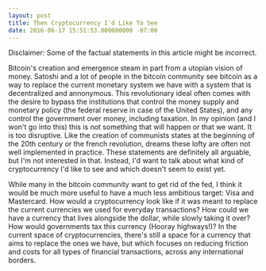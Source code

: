 ```yaml
---
layout: post
title: Then Cryptocurrency I'd Like To See
date: 2016-06-17 15:51:53.000000000 -07:00
---
```

Disclaimer: Some of the factual statements in this article might be incorrect.

Bitcoin's creation and emergence steam in part from a utopian vision of money. 
Satoshi and a lot of people in the bitcoin community see bitcoin as a way to replace
the current monetary system we have with a system that is decentralized and annonymous.
This revolutionary ideal often comes with the desire to bypass the institutions that
control the money supply and monetary policy (the federal reserve in case of the United States),
and any control the government over money, including taxation. In my opinion (and I
won't go into this) this is not something that will happen or that we want. It is
too disruptive. Like the creation of communists states at the beginning of the 20th century
or the french revolution, dreams these lofty are often not well implemented in practice.
These statements are definitely all arguable, but I'm not interested in that.
Instead, I'd want to talk about what kind of cryptocurrency I'd like to see and 
which doesn't seem to exist yet.

While many in the bitcoin community want to get rid of the fed, I think it would be
much more useful to have a much less ambitious target: Visa and Mastercard. How would
a cryptocurrency look like if it was meant to replace the current currencies we used
for everyday transactions? How could we have a currency that lives alongside the dollar,
while slowly taking it over? How would governments tax this currency (Hooray highways!)?
In the current space of cryptocurrencies, there's still a space for a currency that
aims to replace the ones we have, but which focuses on reducing friction and costs
for all types of financial transactions, across any international borders.
